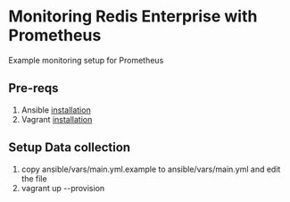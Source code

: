 # Monitoring Redis Enterprise with Prometheus

Example monitoring setup for Prometheus

## Pre-reqs
1. Ansible [installation](https://docs.ansible.com/ansible/latest/installation_guide/intro_installation.html)
2. Vagrant [installation](https://www.vagrantup.com/downloads.html)

## Setup Data collection

1. copy ansible/vars/main.yml.example to ansible/vars/main.yml and edit the file
2. vagrant up --provision
